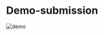 # Demo-submission
![demo](https://github.com/Nishat-2022/Demo-submission/assets/142864426/e22f5952-901a-41a5-bc03-b7b772e7f01d)
